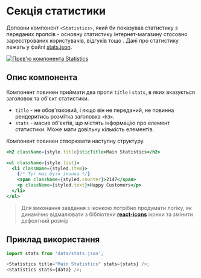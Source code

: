 # Секція статистики

Доповни компонент `<Statistics>`, який би показував статистику з переданих
пропсів - основну статистику інтернет-магазину стосовно зареєстрованих
користувачів, відгуків тощо . Дані про статистику лежать у файлі
[stats.json](./src/data/stats.json).

[![Прев'ю компонента Statistics](https://i.gyazo.com/a75d617620bdb0805e19d5a394699dea.png)](https://gyazo.com/a75d617620bdb0805e19d5a394699dea)

## Опис компонента

Компонент повинен приймати два пропи `title` і `stats`, в яких вказується
заголовок та об'єкт статистики.

- `title` - не обов'язковий, і якщо він не переданий, не повинна рендеритись
  розмітка заголовка `<h3>`.
- `stats` - масив об'єктів, що містять інформацію про елемент статистики. Може
  мати довільну кількість елементів.

Компонент повинен створювати наступну структуру.

```jsx
<h2 className={style.title}sticTitle>Main Statistics</h2>

<ul className={style.list}>
  <li className={styled.item}>
    {/* Тут має бути іконка */}
    <span className={styled.counter}>2147</span>
    <p className={styled.text}>Happy Customers</p>
  </li>
</ul>
```

> Для виконання завдання з іконкою потрібно продумати логіку, як динамічно
> відмалювати з бібліотеки
> [**react-icons**](https://github.com/react-icons/react-icons) іконки та
> змінити дефолтний розмір

## Приклад використання

```js
import stats from 'data/stats.json';

<Statistics title="Main Statistics" stats={stats} />;
<Statistics stats={data} />;
```
